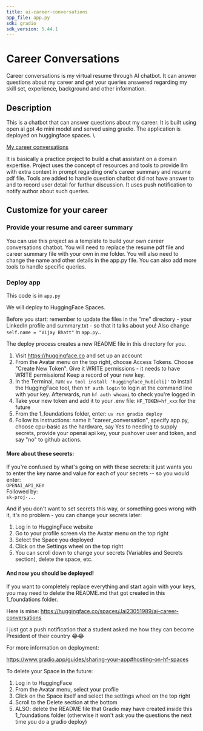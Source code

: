 ```yaml
---
title: ai-career-conversations
app_file: app.py
sdk: gradio
sdk_version: 5.44.1
---
```

# Career Conversations 

Career conversations is my virtual resume through AI chatbot. It can answer questions about my career and get your queries answered regarding my skill set, experience, background and other information.

## Description

This is a chatbot that can answer questions about my career. It is built using open ai gpt 4o mini model and served using gradio. The application is deployed on huggingface spaces. \

[My career conversations](https://jai23051989-ai-career-conversations.hf.space/)

It is basically a practice project to build a chat assistant on a domain expertise. Project uses the concept of resources and tools to provide llm with extra context in prompt regarding one's career summary and resume pdf file. Tools are added to handle question chatbot did not have answer to and to record user detail for furthur discussion. It uses push notification to notify author about such queries.

## Customize for your career

### Provide your resume and career summary

You can use this project as a template to build your own career conversations chatbot. You will need to replace the resume pdf file and career summary file with your own in me folder. You will also need to change the name and other details in the app.py file. You can also add more tools to handle specific queries.

### Deploy app

This code is in `app.py`

We will deploy to HuggingFace Spaces.

Before you start: remember to update the files in the "me" directory - your LinkedIn profile and summary.txt - so that it talks about you! Also change `self.name = "Vijay Bhatt"` in `app.py`..  

The deploy process creates a new README file in this directory for you.

1. Visit https://huggingface.co and set up an account  
2. From the Avatar menu on the top right, choose Access Tokens. Choose "Create New Token". Give it WRITE permissions - it needs to have WRITE permissions! Keep a record of your new key.  
3. In the Terminal, run: `uv tool install 'huggingface_hub[cli]'` to install the HuggingFace tool, then `hf auth login` to login at the command line with your key. Afterwards, run `hf auth whoami` to check you're logged in  
4. Take your new token and add it to your .env file: `HF_TOKEN=hf_xxx` for the future
5. From the 1_foundations folder, enter: `uv run gradio deploy` 
6. Follow its instructions: name it "career_conversation", specify app.py, choose cpu-basic as the hardware, say Yes to needing to supply secrets, provide your openai api key, your pushover user and token, and say "no" to github actions.  


#### More about these secrets:

If you're confused by what's going on with these secrets: it just wants you to enter the key name and value for each of your secrets -- so you would enter:  
`OPENAI_API_KEY`  
Followed by:  
`sk-proj-...`  

And if you don't want to set secrets this way, or something goes wrong with it, it's no problem - you can change your secrets later:  
1. Log in to HuggingFace website  
2. Go to your profile screen via the Avatar menu on the top right  
3. Select the Space you deployed  
4. Click on the Settings wheel on the top right  
5. You can scroll down to change your secrets (Variables and Secrets section), delete the space, etc.

#### And now you should be deployed!

If you want to completely replace everything and start again with your keys, you may need to delete the README.md that got created in this 1_foundations folder.

Here is mine: https://huggingface.co/spaces/Jai23051989/ai-career-conversations

I just got a push notification that a student asked me how they can become President of their country 😂😂

For more information on deployment:

https://www.gradio.app/guides/sharing-your-app#hosting-on-hf-spaces

To delete your Space in the future:  
1. Log in to HuggingFace
2. From the Avatar menu, select your profile
3. Click on the Space itself and select the settings wheel on the top right
4. Scroll to the Delete section at the bottom
5. ALSO: delete the README file that Gradio may have created inside this 1_foundations folder (otherwise it won't ask you the questions the next time you do a gradio deploy)



